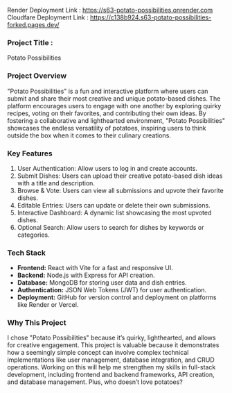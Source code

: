 Render Deployment Link : https://s63-potato-possibilities.onrender.com
Cloudfare Deployment Link : https://c138b924.s63-potato-possibilities-forked.pages.dev/

### Project Title :
Potato Possibilities

### **Project Overview**  
"Potato Possibilities" is a fun and interactive platform where users can submit and share their most creative and unique potato-based dishes. The platform encourages users to engage with one another by exploring quirky recipes, voting on their favorites, and contributing their own ideas. By fostering a collaborative and lighthearted environment, "Potato Possibilities" showcases the endless versatility of potatoes, inspiring users to think outside the box when it comes to their culinary creations.


### Key Features
1. User Authentication: Allow users to log in and create accounts.  
2. Submit Dishes: Users can upload their creative potato-based dish ideas with a title and description.  
3. Browse & Vote: Users can view all submissions and upvote their favorite dishes.  
4. Editable Entries: Users can update or delete their own submissions.  
5. Interactive Dashboard: A dynamic list showcasing the most upvoted dishes.  
6. Optional Search: Allow users to search for dishes by keywords or categories.  


### Tech Stack
- **Frontend:** React with Vite for a fast and responsive UI.  
- **Backend:** Node.js with Express for API creation.  
- **Database:** MongoDB for storing user data and dish entries.  
- **Authentication:** JSON Web Tokens (JWT) for user authentication.  
- **Deployment:** GitHub for version control and deployment on platforms like Render or Vercel.  


### Why This Project
I chose "Potato Possibilities" because it’s quirky, lighthearted, and allows for creative engagement. This project is valuable because it demonstrates how a seemingly simple concept can involve complex technical implementations like user management, database integration, and CRUD operations. Working on this will help me strengthen my skills in full-stack development, including frontend and backend frameworks, API creation, and database management. Plus, who doesn’t love potatoes? 